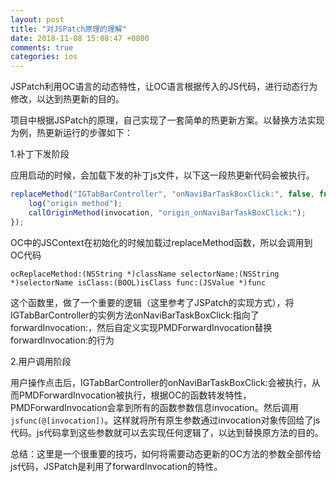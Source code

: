 ```yaml
---
layout: post
title: "对JSPatch原理的理解"
date: 2018-11-08 15:08:47 +0800
comments: true
categories: ios
---
```

JSPatch利用OC语言的动态特性，让OC语言根据传入的JS代码，进行动态行为修改，以达到热更新的目的。

项目中根据JSPatch的原理，自己实现了一套简单的热更新方案。以替换方法实现为例，热更新运行的步骤如下：

1.补丁下发阶段

应用启动的时候，会加载下发的补丁js文件，以下这一段热更新代码会被执行。

```javascript
replaceMethod("IGTabBarController", "onNaviBarTaskBoxClick:", false, function (invocation) {
    log("origin method");
    callOriginMethod(invocation, "origin_onNaviBarTaskBoxClick:");
});
```
OC中的JSContext在初始化的时候加载过replaceMethod函数，所以会调用到OC代码

```
ocReplaceMethod:(NSString *)className selectorName:(NSString *)selectorName isClass:(BOOL)isClass func:(JSValue *)func
```

这个函数里，做了一个重要的逻辑（这里参考了JSPatch的实现方式），将IGTabBarController的实例方法onNaviBarTaskBoxClick:指向了forwardInvocation:，然后自定义实现PMDForwardInvocation替换forwardInvocation:的行为

2.用户调用阶段

用户操作点击后，IGTabBarController的onNaviBarTaskBoxClick:会被执行，从而PMDForwardInvocation被执行，根据OC的函数转发特性，PMDForwardInvocation会拿到所有的函数参数信息invocation。然后调用`jsfunc(@[invocation])`。这样就将所有原生参数通过invocation对象传回给了js代码。js代码拿到这些参数就可以去实现任何逻辑了，以达到替换原方法的目的。

总结：这里是一个很重要的技巧，如何将需要动态更新的OC方法的参数全部传给js代码，JSPatch是利用了forwardInvocation的特性。
